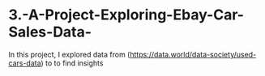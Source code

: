 # 3.-A-Project-Exploring-Ebay-Car-Sales-Data-

In this project, I explored data from (https://data.world/data-society/used-cars-data) to to find insights 

